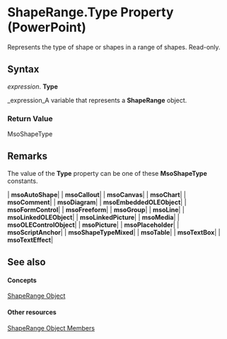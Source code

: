 
# ShapeRange.Type Property (PowerPoint)

Represents the type of shape or shapes in a range of shapes. Read-only.


## Syntax

 _expression_. **Type**

 _expression_A variable that represents a  **ShapeRange** object.


### Return Value

MsoShapeType


## Remarks

The value of the  **Type** property can be one of these **MsoShapeType** constants.



| **msoAutoShape**|
| **msoCallout**|
| **msoCanvas**|
| **msoChart**|
| **msoComment**|
| **msoDiagram**|
| **msoEmbeddedOLEObject**|
| **msoFormControl**|
| **msoFreeform**|
| **msoGroup**|
| **msoLine**|
| **msoLinkedOLEObject**|
| **msoLinkedPicture**|
| **msoMedia**|
| **msoOLEControlObject**|
| **msoPicture**|
| **msoPlaceholder**|
| **msoScriptAnchor**|
| **msoShapeTypeMixed**|
| **msoTable**|
| **msoTextBox**|
| **msoTextEffect**|

## See also


#### Concepts


 [ShapeRange Object](0a194183-380e-ffb6-9336-b5bd311e917d.md)
#### Other resources


 [ShapeRange Object Members](cf57a537-e6cd-ad43-45db-0683e288e850.md)
